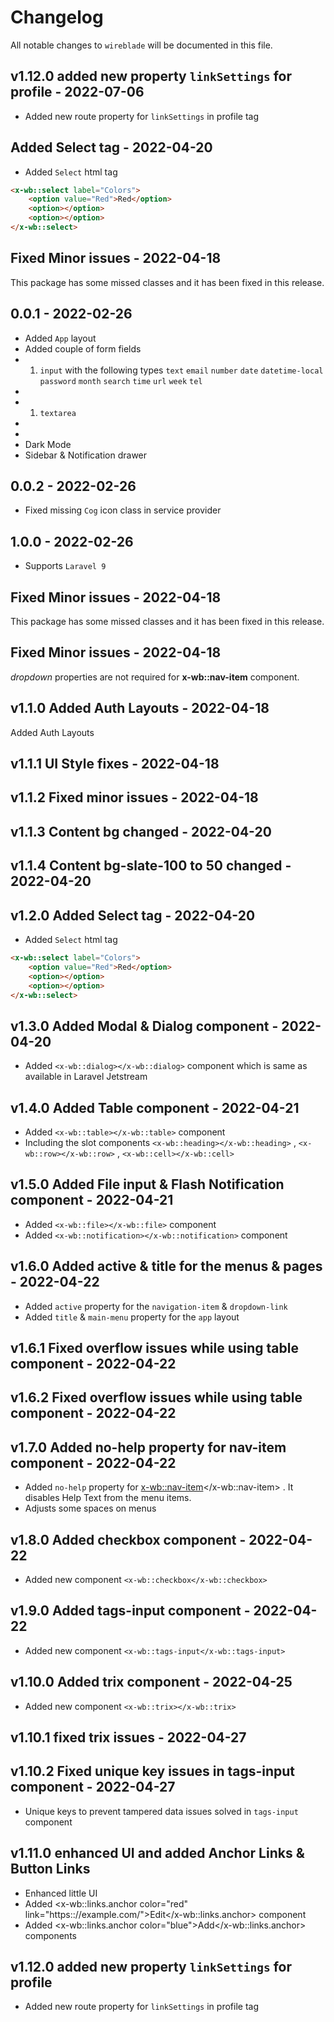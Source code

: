 # Changelog

All notable changes to `wireblade` will be documented in this file.

## v1.12.0 added new property `linkSettings` for profile - 2022-07-06

- Added new route property for `linkSettings` in profile tag

## Added Select tag - 2022-04-20

- Added `Select` html tag

```html
<x-wb::select label="Colors">
    <option value="Red">Red</option>
    <option></option>
    <option></option>
</x-wb::select>

```
## Fixed Minor issues - 2022-04-18

This package has some missed classes and it has been fixed in this release.

## 0.0.1 - 2022-02-26

- Added `App` layout
- Added couple of form fields
- 1. `input` with the following types `text` `email` `number` `date` `datetime-local` `password` `month` `search` `time` `url` `week` `tel`
- 
- 1. `textarea`
- 
- 
- Dark Mode
- Sidebar & Notification drawer

## 0.0.2 - 2022-02-26

- Fixed missing `Cog` icon class in service provider

## 1.0.0 - 2022-02-26

- Supports `Laravel 9`

## Fixed Minor issues - 2022-04-18

This package has some missed classes and it has been fixed in this release.

## Fixed Minor issues - 2022-04-18

*dropdown* properties are not required for **x-wb::nav-item** component.

## v1.1.0 Added Auth Layouts - 2022-04-18

Added Auth Layouts

## v1.1.1 UI Style fixes - 2022-04-18

## v1.1.2 Fixed minor issues - 2022-04-18

## v1.1.3 Content bg changed - 2022-04-20

## v1.1.4 Content bg-slate-100 to 50 changed - 2022-04-20

## v1.2.0 Added Select tag - 2022-04-20

- Added `Select` html tag

```html
<x-wb::select label="Colors">
    <option value="Red">Red</option>
    <option></option>
    <option></option>
</x-wb::select>

```
## v1.3.0 Added Modal & Dialog component - 2022-04-20

- Added `<x-wb::dialog></x-wb::dialog>` component which is same as available in Laravel Jetstream

## v1.4.0 Added Table component - 2022-04-21

- Added `<x-wb::table></x-wb::table>` component
- Including the slot components `<x-wb::heading></x-wb::heading>` , `<x-wb::row></x-wb::row>` , `<x-wb::cell></x-wb::cell>`

## v1.5.0 Added File input & Flash Notification component - 2022-04-21

- Added `<x-wb::file></x-wb::file>` component
- Added `<x-wb::notification></x-wb::notification>` component

## v1.6.0 Added active & title for the menus & pages - 2022-04-22

- Added `active` property for the `navigation-item` & `dropdown-link`
- Added `title` & `main-menu` property for the `app` layout

## v1.6.1 Fixed overflow issues while using table component - 2022-04-22

## v1.6.2 Fixed overflow issues while using table component - 2022-04-22

## v1.7.0 Added no-help property for nav-item component - 2022-04-22

- Added `no-help` property for [x-wb::nav-item](x-wb::nav-item)</x-wb::nav-item> . It disables Help Text from the menu items.
- Adjusts some spaces on menus

## v1.8.0 Added checkbox component - 2022-04-22

- Added new component `<x-wb::checkbox</x-wb::checkbox>`

## v1.9.0 Added tags-input component - 2022-04-22

- Added new component `<x-wb::tags-input</x-wb::tags-input>`

## v1.10.0 Added trix component - 2022-04-25

- Added new component `<x-wb::trix></x-wb::trix>`

## v1.10.1 fixed trix issues - 2022-04-27

## v1.10.2 Fixed unique key issues in tags-input component - 2022-04-27

- Unique keys to prevent tampered data issues solved in `tags-input` component

## v1.11.0 enhanced UI and added Anchor Links & Button Links

- Enhanced little UI
- Added <x-wb::links.anchor color="red" link="https:://example.com/">Edit</x-wb::links.anchor> component
- Added <x-wb::links.anchor color="blue">Add</x-wb::links.anchor> components

## v1.12.0 added new property `linkSettings` for profile

- Added new route property for `linkSettings` in profile tag
